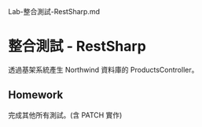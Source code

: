 Lab-整合測試-RestSharp.md

# 整合測試 - RestSharp
透過基架系統產生 Northwind 資料庫的 ProductsController。

## Homework
完成其他所有測試。(含 PATCH 實作)
